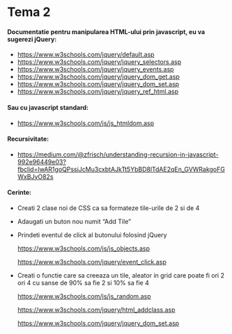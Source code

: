 # Tema 2

#### Documentatie pentru manipularea HTML-ului prin javascript, eu va sugerezi jQuery:
* https://www.w3schools.com/jquery/default.asp
* https://www.w3schools.com/jquery/jquery_selectors.asp 
* https://www.w3schools.com/jquery/jquery_events.asp 
* https://www.w3schools.com/jquery/jquery_dom_get.asp 
* https://www.w3schools.com/jquery/jquery_dom_set.asp 
* https://www.w3schools.com/jquery/jquery_ref_html.asp 
#### Sau cu javascript standard:
* https://www.w3schools.com/js/js_htmldom.asp

#### Recursivitate:
* https://medium.com/@zfrisch/understanding-recursion-in-javascript-992e96449e03?fbclid=IwAR1goQPssiJcMu3cxbtAJkTt5YbBD8lTdAE2qEn_GVWRakgoFGWxBJyO82s

#### Cerinte:
* Creati 2 clase noi de CSS ca sa formateze tile-urile de 2 si de 4 
* Adaugati un buton nou numit “Add Tile”
* Prindeti eventul de click al butonului folosind jQuery

    https://www.w3schools.com/js/js_objects.asp 
    
    https://www.w3schools.com/jquery/event_click.asp


* Creati o functie care sa creeaza un tile, aleator in grid care poate fi ori 2 ori 4 cu sanse de 90% sa fie 2 si 10% sa fie 4
    
    https://www.w3schools.com/js/js_random.asp
    
    https://www.w3schools.com/jquery/html_addclass.asp
    
    https://www.w3schools.com/jquery/jquery_dom_set.asp
